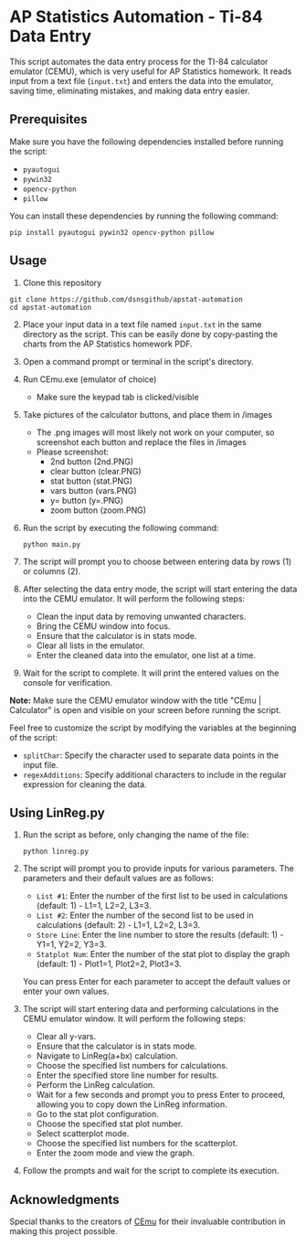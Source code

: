 # AP Statistics Automation - Ti-84 Data Entry

This script automates the data entry process for the TI-84 calculator emulator (CEMU), which is very useful for AP Statistics homework. It reads input from a text file (`input.txt`) and enters the data into the emulator, saving time, eliminating mistakes, and making data entry easier.

## Prerequisites

Make sure you have the following dependencies installed before running the script:

-   `pyautogui`
-   `pywin32`
-   `opencv-python`
-   `pillow`

You can install these dependencies by running the following command:

```shell
pip install pyautogui pywin32 opencv-python pillow
```

## Usage

1. Clone this repository

```shell
git clone https://github.com/dsnsgithub/apstat-automation
cd apstat-automation
```

2. Place your input data in a text file named `input.txt` in the same directory as the script. This can be easily done by copy-pasting the charts from the AP Statistics homework PDF.

3. Open a command prompt or terminal in the script's directory.

4. Run CEmu.exe (emulator of choice)

   - Make sure the keypad tab is clicked/visible

5. Take pictures of the calculator buttons, and place them in /images

   - The .png images will most likely not work on your computer, so screenshot each button and replace the files in /images
   - Please screenshot:
      - 2nd button (2nd.PNG)
      - clear button (clear.PNG)
      - stat button (stat.PNG)
      - vars button (vars.PNG)
      - y= button (y=.PNG)
      - zoom button (zoom.PNG)

6. Run the script by executing the following command:

    ```shell
    python main.py
    ```

7. The script will prompt you to choose between entering data by rows (1) or columns (2).

8. After selecting the data entry mode, the script will start entering the data into the CEMU emulator. It will perform the following steps:

    - Clean the input data by removing unwanted characters.
    - Bring the CEMU window into focus.
    - Ensure that the calculator is in stats mode.
    - Clear all lists in the emulator.
    - Enter the cleaned data into the emulator, one list at a time.

9. Wait for the script to complete. It will print the entered values on the console for verification.

**Note:** Make sure the CEMU emulator window with the title "CEmu | Calculator" is open and visible on your screen before running the script.

Feel free to customize the script by modifying the variables at the beginning of the script:

- `splitChar`: Specify the character used to separate data points in the input file.
- `regexAdditions`: Specify additional characters to include in the regular expression for cleaning the data.

## Using LinReg.py

1. Run the script as before, only changing the name of the file:

   ```shell
   python linreg.py
   ```

2. The script will prompt you to provide inputs for various parameters. The parameters and their default values are as follows:

   - `List #1`: Enter the number of the first list to be used in calculations (default: 1) - L1=1, L2=2, L3=3.
   - `List #2`: Enter the number of the second list to be used in calculations (default: 2) - L1=1, L2=2, L3=3.
   - `Store Line`: Enter the line number to store the results (default: 1) - Y1=1, Y2=2, Y3=3.
   - `Statplot Num`: Enter the number of the stat plot to display the graph (default: 1) - Plot1=1, Plot2=2, Plot3=3.

   You can press Enter for each parameter to accept the default values or enter your own values.

3. The script will start entering data and performing calculations in the CEMU emulator window. It will perform the following steps:

   - Clear all y-vars.
   - Ensure that the calculator is in stats mode.
   - Navigate to LinReg(a+bx) calculation.
   - Choose the specified list numbers for calculations.
   - Enter the specified store line number for results.
   - Perform the LinReg calculation.
   - Wait for a few seconds and prompt you to press Enter to proceed, allowing you to copy down the LinReg information.
   - Go to the stat plot configuration.
   - Choose the specified stat plot number.
   - Select scatterplot mode.
   - Choose the specified list numbers for the scatterplot.
   - Enter the zoom mode and view the graph.

4. Follow the prompts and wait for the script to complete its execution.

## Acknowledgments

Special thanks to the creators of [CEmu](https://github.com/CE-Programming/CEmu) for their invaluable contribution in making this project possible.
